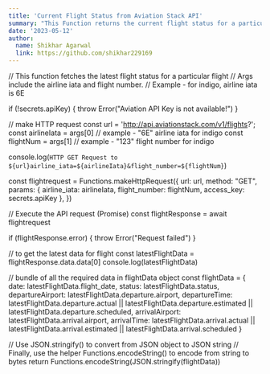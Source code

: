 ```yaml
---
title: 'Current Flight Status from Aviation Stack API'
summary: "This Function returns the current flight status for a particular flight. It uses the aviation stack API to get the information of the flight. Parameters include airline iata and flight number"
date: '2023-05-12'
author:
  name: Shikhar Agarwal
  link: https://github.com/shikhar229169
---
```

// This function fetches the latest flight status for a particular flight
// Args include the airline iata and flight number.
// Example - for indigo, airline iata is 6E

if (!secrets.apiKey) {
  throw Error("Aviation API Key is not available!")
}

// make HTTP request
const url = 'http://api.aviationstack.com/v1/flights?';
const airlineIata = args[0]  // example - "6E" airline iata for indigo
const flightNum = args[1]    // example - "123" flight number for indigo

console.log(`HTTP GET Request to ${url}airline_iata=${airlineIata}&flight_number=${flightNum}`)


const flightrequest = Functions.makeHttpRequest({
    url: url,
    method: "GET",
    params: {
      airline_iata: airlineIata,
      flight_number: flightNum,
      access_key: secrets.apiKey
    },
})

// Execute the API request (Promise)
const flightResponse = await flightrequest

if (flightResponse.error) {
  throw Error("Request failed")
}

// to get the latest data for flight
const latestFlightData = flightResponse.data.data[0]
console.log(latestFlightData)

// bundle of all the required data in flightData object
const flightData = {
  date: latestFlightData.flight_date,
  status: latestFlightData.status,
  departureAirport: latestFlightData.departure.airport,
  departureTime: latestFlightData.departure.actual || latestFlightData.departure.estimated || latestFlightData.departure.scheduled,
  arrivalAirport: latestFlightData.arrival.airport,
  arrivalTime: latestFlightData.arrival.actual || latestFlightData.arrival.estimated || latestFlightData.arrival.scheduled
}

// Use JSON.stringify() to convert from JSON object to JSON string
// Finally, use the helper Functions.encodeString() to encode from string to bytes
return Functions.encodeString(JSON.stringify(flightData))